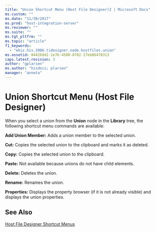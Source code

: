 ```yaml
---
title: "Union Shortcut Menu (Host File Designer)2 | Microsoft Docs"
ms.custom: ""
ms.date: "11/30/2017"
ms.prod: "host-integration-server"
ms.reviewer: ""
ms.suite: ""
ms.tgt_pltfrm: ""
ms.topic: "article"
f1_keywords: 
  - "ebiz.his.2006.tidesigner.node.hostfiles.union"
ms.assetid: 0442b9d2-1e7b-4580-8782-17eb86470313
caps.latest.revision: 3
author: "gplarsen"
ms.author: "hisdocs; plarsen"
manager: "anneta"
---
```

# Union Shortcut Menu (Host File Designer)
When you select a union from the **Union** node in the **Library** tree, the following shortcut menu commands are available:  
  
 **Add Union Member:** Adds a union member to the selected union.  
  
 **Cut:** Copies the selected union to the clipboard and marks it as deleted.  
  
 **Copy:** Copies the selected union to the clipboard.  
  
 **Paste:** Not available because unions do not have child elements.  
  
 **Delete:** Deletes the union.  
  
 **Rename:** Renames the union.  
  
 **Properties:** Displays the property browser (if it is not already visible) and displays the union properties.  
  
## See Also  
 [Host File Designer Shortcut Menus](../core/host-file-designer-shortcut-menus1.md)